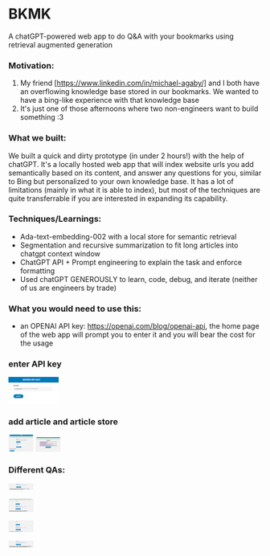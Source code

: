 # BKMK
A chatGPT-powered web app to do Q&A with your bookmarks using retrieval augmented generation

### Motivation:
1. My friend [https://www.linkedin.com/in/michael-agaby/] and I both have an overflowing knowledge base stored in our bookmarks. We wanted to have a bing-like experience with that knowledge base
2. It's just one of those afternoons where two non-engineers want to build something :3


### What we built:
We built a quick and dirty prototype (in under 2 hours!) with the help of chatGPT. It's a locally hosted web app that will index website urls you add semantically based on its content, and answer any questions for you, similar to Bing but personalized to your own knowledge base. It has a lot of limitations (mainly in what it is able to index), but most of the techniques are quite transferrable if you are interested in expanding its capability.


### Techniques/Learnings:
- Ada-text-embedding-002 with a local store for semantic retrieval
- Segmentation and recursive summarization to fit long articles into chatgpt context window
- ChatGPT API + Prompt engineering to explain the task and enforce formatting
- Used chatGPT GENEROUSLY to learn, code, debug, and iterate (neither of us are engineers by trade)


### What you would need to use this:
- an OPENAI API key: https://openai.com/blog/openai-api, the home page of the web app will prompt you to enter it and you will bear the cost for the usage


### enter API key

<img
  src="/img/Add_key.png"
  style="display: inline-block; margin: 0 auto; max-width: 100px">

### add article and article store

<img
  src="/img/add article.png"
  style="display: inline-block; margin: 0 auto; max-width: 50px">
<img
src="/img/store.png"
style="display: inline-block; margin: 0 auto; max-width: 50px">

### Different QAs:
<img
src="/img/QA.png"
style="display: inline-block; margin: 0 auto; max-width: 50px">

<img
src="/img/did I.png"
style="display: inline-block; margin: 0 auto; max-width: 50px">

<img
src="/img/no answer.png"
style="display: inline-block; margin: 0 auto; max-width: 50px">

<img
src="/img/adjacent answer.png"
style="display: inline-block; margin: 0 auto; max-width: 50px">


